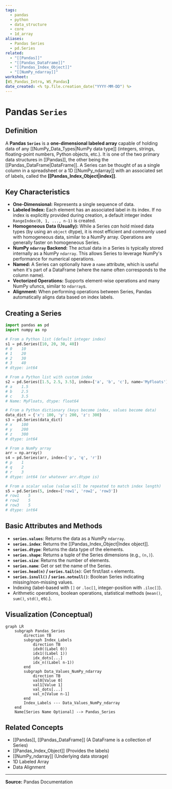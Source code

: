 ```yaml
---
tags:
  - pandas
  - python
  - data_structure
  - core
  - 1d_array
aliases:
  - Pandas Series
  - pd.Series
related:
  - "[[Pandas]]"
  - "[[Pandas_DataFrame]]"
  - "[[Pandas_Index_Object]]"
  - "[[NumPy_ndarray]]"
worksheet:
[WS_Pandas_Intro, WS_Pandas]
date_created: <% tp.file.creation_date("YYYY-MM-DD") %>
---
```

# Pandas `Series`

## Definition

A **Pandas `Series`** is a **one-dimensional labeled array** capable of holding data of any [[NumPy_Data_Types|NumPy data type]] (integers, strings, floating-point numbers, Python objects, etc.). It is one of the two primary data structures in [[Pandas]], the other being the [[Pandas_DataFrame|DataFrame]]. A Series can be thought of as a single column in a spreadsheet or a 1D [[NumPy_ndarray]] with an associated set of labels, called the **[[Pandas_Index_Object|index]]**.

## Key Characteristics

- **One-Dimensional:** Represents a single sequence of data.
- **Labeled Index:** Each element has an associated label in its index. If no index is explicitly provided during creation, a default integer index `RangeIndex(0, 1, ..., n-1)` is created.
- **Homogeneous Data (Usually):** While a Series *can* hold mixed data types (by using an `object` dtype), it is most efficient and commonly used with homogeneous data, similar to a NumPy array. Operations are generally faster on homogeneous Series.
- **NumPy `ndarray` Backend:** The actual data in a Series is typically stored internally as a NumPy `ndarray`. This allows Series to leverage NumPy's performance for numerical operations.
- **Named:** A Series can optionally have a `name` attribute, which is useful when it's part of a DataFrame (where the name often corresponds to the column name).
- **Vectorized Operations:** Supports element-wise operations and many NumPy ufuncs, similar to `ndarray`s.
- **Alignment:** When performing operations between Series, Pandas automatically aligns data based on index labels.

## Creating a Series

```python
import pandas as pd
import numpy as np

# From a Python list (default integer index)
s1 = pd.Series([10, 20, 30, 40])
# 0    10
# 1    20
# 2    30
# 3    40
# dtype: int64

# From a Python list with custom index
s2 = pd.Series([1.5, 2.5, 3.5], index=['a', 'b', 'c'], name='MyFloats')
# a    1.5
# b    2.5
# c    3.5
# Name: MyFloats, dtype: float64

# From a Python dictionary (keys become index, values become data)
data_dict = {'x': 100, 'y': 200, 'z': 300}
s3 = pd.Series(data_dict)
# x    100
# y    200
# z    300
# dtype: int64

# From a NumPy array
arr = np.array()
s4 = pd.Series(arr, index=['p', 'q', 'r'])
# p    1
# q    2
# r    3
# dtype: int64 (or whatever arr.dtype is)

# From a scalar value (value will be repeated to match index length)
s5 = pd.Series(5, index=['row1', 'row2', 'row3'])
# row1    5
# row2    5
# row3    5
# dtype: int64
```

## Basic Attributes and Methods

- **`series.values`**: Returns the data as a NumPy `ndarray`.
- **`series.index`**: Returns the [[Pandas_Index_Object|Index object]].
- **`series.dtype`**: Returns the data type of the elements.
- **`series.shape`**: Returns a tuple of the Series dimensions (e.g., `(n,)`).
- **`series.size`**: Returns the number of elements.
- **`series.name`**: Get or set the name of the Series.
- **`series.head(n)` / `series.tail(n)`**: Get first/last `n` elements.
- **`series.isnull()` / `series.notnull()`**: Boolean Series indicating missing/non-missing values.
- Indexing (label-based with `[]` or `.loc[]`, integer-position with `.iloc[]`).
- Arithmetic operations, boolean operations, statistical methods (`mean()`, `sum()`, `std()`, etc.).

## Visualization (Conceptual)

```mermaid
graph LR
    subgraph Pandas_Series
        direction TB
        subgraph Index_Labels
            direction TB
            idx0((Label 0))
            idx1((Label 1))
            idx_dots[...]
            idx_n((Label n-1))
        end
        subgraph Data_Values_NumPy_ndarray
            direction TB
            val0[Value 0]
            val1[Value 1]
            val_dots[...]
            val_n[Value n-1]
        end
        Index_Labels --- Data_Values_NumPy_ndarray
    end
    Name[Series Name Optional] --> Pandas_Series
```

## Related Concepts
- [[Pandas]], [[Pandas_DataFrame]] (A DataFrame is a collection of Series)
- [[Pandas_Index_Object]] (Provides the labels)
- [[NumPy_ndarray]] (Underlying data storage)
- 1D Labeled Array
- Data Alignment

---
**Source:** Pandas Documentation